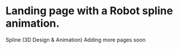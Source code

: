 # Landing page with a Robot spline animation.

Spline (3D Design & Animation)
Adding more pages soon
